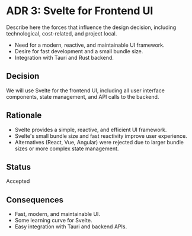 # ADR 3: Svelte for Frontend UI

Describe here the forces that influence the design decision, including technological, cost-related, and project local.

- Need for a modern, reactive, and maintainable UI framework.
- Desire for fast development and a small bundle size.
- Integration with Tauri and Rust backend.

## Decision

We will use Svelte for the frontend UI, including all user interface components, state management, and API calls to the backend.

## Rationale

- Svelte provides a simple, reactive, and efficient UI framework.
- Svelte's small bundle size and fast reactivity improve user experience.
- Alternatives (React, Vue, Angular) were rejected due to larger bundle sizes or more complex state management.

## Status

Accepted

## Consequences

- Fast, modern, and maintainable UI.
- Some learning curve for Svelte.
- Easy integration with Tauri and backend APIs.
